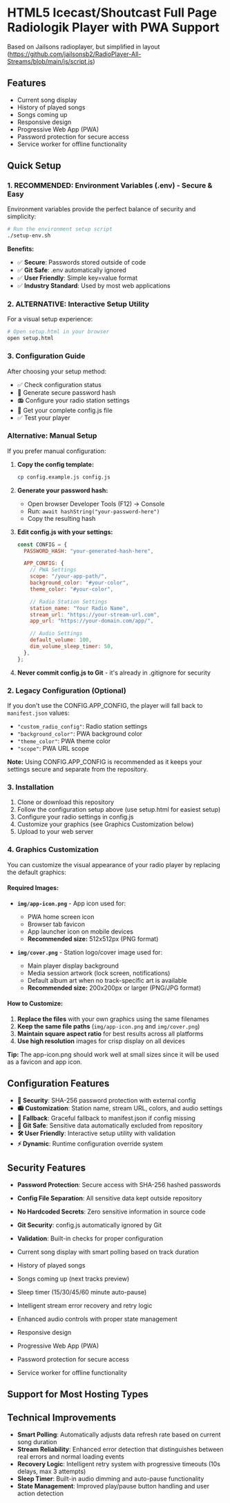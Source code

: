 # HTML5 Icecast/Shoutcast Full Page Radiologik Player with PWA Support

Based on Jailsons radioplayer, but simplified in layout
(https://github.com/jailsonsb2/RadioPlayer-All-Streams/blob/main/js/script.js)

## Features

- Current song display
- History of played songs
- Songs coming up
- Responsive design
- Progressive Web App (PWA)
- Password protection for secure access
- Service worker for offline functionality

## Quick Setup

### 1. **RECOMMENDED: Environment Variables (.env) - Secure & Easy**

Environment variables provide the perfect balance of security and simplicity:

```bash
# Run the environment setup script
./setup-env.sh
```

**Benefits:**

- ✅ **Secure**: Passwords stored outside of code
- ✅ **Git Safe**: .env automatically ignored
- ✅ **User Friendly**: Simple key=value format
- ✅ **Industry Standard**: Used by most web applications

### 2. **ALTERNATIVE: Interactive Setup Utility**

For a visual setup experience:

```bash
# Open setup.html in your browser
open setup.html
```

### 3. **Configuration Guide**

After choosing your setup method:

- ✅ Check configuration status
- 🔐 Generate secure password hash
- 📻 Configure your radio station settings
- 📁 Get your complete config.js file
- ✅ Test your player

### Alternative: Manual Setup

If you prefer manual configuration:

1. **Copy the config template:**

   ```bash
   cp config.example.js config.js
   ```

2. **Generate your password hash:**

   - Open browser Developer Tools (F12) → Console
   - Run: `await hashString("your-password-here")`
   - Copy the resulting hash

3. **Edit config.js with your settings:**

   ```javascript
   const CONFIG = {
     PASSWORD_HASH: "your-generated-hash-here",

     APP_CONFIG: {
       // PWA Settings
       scope: "/your-app-path/",
       background_color: "#your-color",
       theme_color: "#your-color",

       // Radio Station Settings
       station_name: "Your Radio Name",
       stream_url: "https://your-stream-url.com",
       app_url: "https://your-domain.com/app/",

       // Audio Settings
       default_volume: 100,
       dim_volume_sleep_timer: 50,
     },
   };
   ```

4. **Never commit config.js to Git** - it's already in .gitignore for security

### 2. Legacy Configuration (Optional)

If you don't use the CONFIG.APP_CONFIG, the player will fall back to `manifest.json` values:

- `"custom_radio_config"`: Radio station settings
- `"background_color"`: PWA background color
- `"theme_color"`: PWA theme color
- `"scope"`: PWA URL scope

**Note:** Using CONFIG.APP_CONFIG is recommended as it keeps your settings secure and separate from the repository.

### 3. Installation

1. Clone or download this repository
2. Follow the configuration setup above (use setup.html for easiest setup)
3. Configure your radio settings in config.js
4. Customize your graphics (see Graphics Customization below)
5. Upload to your web server

### 4. Graphics Customization

You can customize the visual appearance of your radio player by replacing the default graphics:

#### Required Images:

- **`img/app-icon.png`** - App icon used for:

  - PWA home screen icon
  - Browser tab favicon
  - App launcher icon on mobile devices
  - **Recommended size:** 512x512px (PNG format)

- **`img/cover.png`** - Station logo/cover image used for:
  - Main player display background
  - Media session artwork (lock screen, notifications)
  - Default album art when no track-specific art is available
  - **Recommended size:** 200x200px or larger (PNG/JPG format)

#### How to Customize:

1. **Replace the files** with your own graphics using the same filenames
2. **Keep the same file paths** (`img/app-icon.png` and `img/cover.png`)
3. **Maintain square aspect ratio** for best results across all platforms
4. **Use high resolution** images for crisp display on all devices

**Tip:** The app-icon.png should work well at small sizes since it will be used as a favicon and app icon.

## Configuration Features

- **🔐 Security**: SHA-256 password protection with external config
- **📻 Customization**: Station name, stream URL, colors, and audio settings
- **🔄 Fallback**: Graceful fallback to manifest.json if config missing
- **🚫 Git Safe**: Sensitive data automatically excluded from repository
- **🛠️ User Friendly**: Interactive setup utility with validation
- **⚡ Dynamic**: Runtime configuration override system

## Security Features

- **Password Protection**: Secure access with SHA-256 hashed passwords
- **Config File Separation**: All sensitive data kept outside repository
- **No Hardcoded Secrets**: Zero sensitive information in source code
- **Git Security**: config.js automatically ignored by Git
- **Validation**: Built-in checks for proper configuration

- Current song display with smart polling based on track duration
- History of played songs
- Songs coming up (next tracks preview)
- Sleep timer (15/30/45/60 minute auto-pause)
- Intelligent stream error recovery and retry logic
- Enhanced audio controls with proper state management
- Responsive design
- Progressive Web App (PWA)
- Password protection for secure access
- Service worker for offline functionality

## Support for Most Hosting Types

## Technical Improvements

- **Smart Polling**: Automatically adjusts data refresh rate based on current song duration
- **Stream Reliability**: Enhanced error detection that distinguishes between real errors and normal loading events
- **Recovery Logic**: Intelligent retry system with progressive timeouts (10s delays, max 3 attempts)
- **Sleep Timer**: Built-in audio dimming and auto-pause functionality
- **State Management**: Improved play/pause button handling and user action detection
